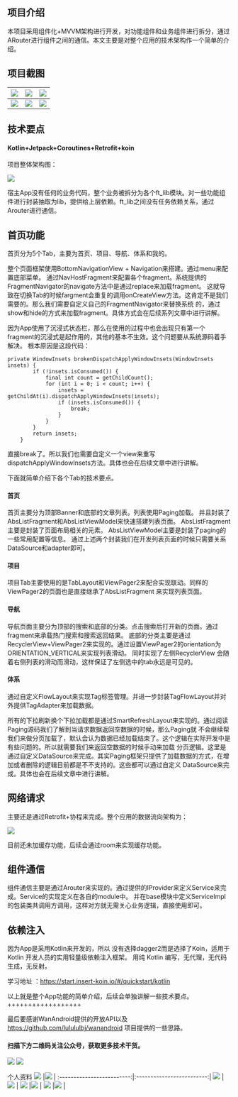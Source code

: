 ## 项目介绍

本项目采用组件化+MVVM架构进行开发，对功能组件和业务组件进行拆分，通过ARouter进行组件之间的通信。本文主要是对整个应用的技术架构作一个简单的介绍。

## 项目截图

![](source/home.png) |![](source/project.png) | ![](source/navigation.png)
:-------------------------:|:-------------------------:|:-------------------------:
![](source/search.png) |![](source/tree.png) | ![](source/webview.png)

## 技术要点

####  Kotlin+Jetpack+Coroutines+Retrofit+koin

项目整体架构图：

![](source/architecture.jpg)

宿主App没有任何的业务代码，整个业务被拆分为各个ft_lib模块。对一些功能组件进行封装抽取为lib，提供给上层依赖。ft_lib之间没有任务依赖关系，通过Arouter进行通信。

## 首页功能
首页分为5个Tab，主要为首页、项目、导航、体系和我的。

整个页面框架使用BottomNavigationView + Navigation来搭建。通过menu来配置底部菜单。
通过NavHostFragment来配置各个fragment。系统提供的FragmentNavigator的navigate方法中是通过replace来加载fragment。
这就导致在切换Tab的时候fargment会重复的调用onCreateView方法。这肯定不是我们需要的。那么我们需要自定义自己的FragmentNavigator来替换系统
的，通过show和hide的方式来加载fragment。具体方式会在后续系列文章中进行讲解。

因为App使用了沉浸式状态栏，那么在使用的过程中也会出现只有第一个fragment的沉浸式是起作用的，其他的基本不生效。这个问题要从系统源码着手解决。
根本原因是这段代码：

```
private WindowInsets brokenDispatchApplyWindowInsets(WindowInsets insets) {
        if (!insets.isConsumed()) {
            final int count = getChildCount();
            for (int i = 0; i < count; i++) {
                insets = getChildAt(i).dispatchApplyWindowInsets(insets);
                if (insets.isConsumed()) {
                    break;
                }
            }
        }
        return insets;
    }
```
直接break了。所以我们也需要自定义一个view来重写dispatchApplyWindowInsets方法。具体也会在后续文章中进行讲解。


下面就简单介绍下各个Tab的技术要点。

#### 首页
首页主要分为顶部Banner和底部的文章列表。列表使用Paging加载。
并且封装了AbsListFragment和AbsListViewModel来快速搭建列表页面。
AbsListFragment主要是封装了页面布局相关的元素。
AbsListViewModel主要是封装了paging的一些常用配置等信息。
通过上述两个封装我们在开发列表页面的时候只需要关系DataSource和adapter即可。

#### 项目
项目Tab主要使用的是TabLayout和ViewPager2来配合实现联动。同样的ViewPager2的页面也是直接继承了AbsListFragment
来实现列表页面。

#### 导航
导航页面主要分为顶部的搜索和底部的分类。点击搜索后打开新的页面。通过fragment来承载热门搜索和搜索返回结果。
底部的分类主要是通过RecyclerView+ViewPager2来实现的。通过设置ViewPager2的orientation为ORIENTATION_VERTICAL来实现列表滑动。
同时实现了左侧RecyclerView 会随着右侧列表的滑动而滑动，这样保证了左侧选中的tab永远是可见的。

#### 体系
通过自定义FlowLayout来实现Tag标签管理。并进一步封装TagFlowLayout并对外提供TagAdapter来加载数据。


所有的下拉刷新换个下拉加载都是通过SmartRefreshLayout来实现的。通过阅读Paging源码我们了解到当请求数据返回空数据的时候，那么Paging就
不会继续帮我们来做分页加载了，默认会认为数据已经加载结束了。这个逻辑在实际开发中是有些问题的。所以就需要我们来返回空数据的时候手动来加载
分页逻辑。这里是通过自定义DataSource来完成。其实Paging框架只提供了加载数据的方式，在增加或者删除的逻辑目前都是不不支持的。这些都可以通过自定义
DataSource来完成。具体也会在后续文章中进行讲解。


## 网络请求
主要还是通过Retrofit+协程来完成。整个应用的数据流向架构为：


![](source/dataFlow.jpg)

目前还未加缓存功能，后续会通过room来实现缓存功能。


## 组件通信

组件通信主要是通过Arouter来实现的。通过提供的IProvider来定义Service来完成。Service的实现定义在各自的module中。
并在base模块中定义ServiceImpl的包装类共调用方调用，这样对方就无需关心业务逻辑，直接使用即可。

## 依赖注入
因为App是采用Kotlin来开发的，所以 没有选择dagger2而是选择了Koin，适用于 Kotlin 开发人员的实用轻量级依赖注入框架。
用纯 Kotlin 编写，无代理，无代码生成，无反射。

学习地址 ：https://start.insert-koin.io/#/quickstart/kotlin

以上就是整个App功能的简单介绍，后续会单独讲解一些技术要点。
++++++++++++++++++

最后要感谢WanAndroid提供的开放API以及
https://github.com/lulululbj/wanandroid 项目提供的一些思路。

#### 扫描下方二维码关注公众号，获取更多技术干货。

![](source/qrcode.jpg)
![](source/serachwx.png)

个人资料
![](name) |![](url) |
:-------------------------:|:-------------------------:|
![](csdn) |![](	https://blog.csdn.net/ljx1400052550) | 
![](Gitee) |![](https://gitee.com/hirezy18271568836) | 
![](Github) |![](https://github.com/hirezy/) | 